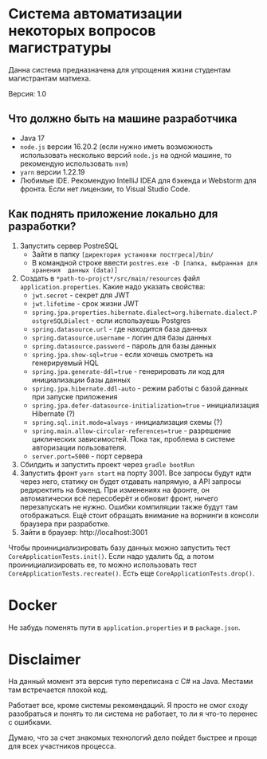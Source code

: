 # Система автоматизации некоторых вопросов магистратуры

Данна система предназначена для упрощения жизни студентам магистрантам матмеха.

Версия: 1.0

## Что должно быть на машине разработчика

- Java 17
- `node.js` версии 16.20.2 (если нужно иметь возможность использовать несколько 
версий `node.js` на одной машине, то рекомендую использовать `nvm`)
- `yarn` версии 1.22.19
- Любимые IDE. Рекомендую IntelliJ IDEA для бэкенда и Webstorm для фронта. Если 
нет лицензии, то Visual Studio Code.

## Как поднять приложение локально для разработки?

1. Запустить сервер PostreSQL
   - Зайти в папку `[директория установки постгреса]/bin/`
   - В командной строке ввести `postres.exe -D [папка, выбранная для хранения 
   данных (data)]`
2. Создать в `*path-to-projct*/src/main/resources` файл `application.properties`.
Какие надо указать свойства:
    - `jwt.secret` - секрет для JWT
    - `jwt.lifetime` - срок жизни JWT
    - `spring.jpa.properties.hibernate.dialect=org.hibernate.dialect.PostgreSQLDialect` - если используешь Postgres
   - `spring.datasource.url` - где находится база данных
   - `spring.datasource.username` - логин для базы данных
   - `spring.datasource.password` - пароль для базы данных
   - `spring.jpa.show-sql=true` - если хочешь смотреть на генерируемый HQL
   - `spring.jpa.generate-ddl=true` - генерировать ли код для инициализации 
базы данных
   - `spring.jpa.hibernate.ddl-auto` - режим работы с базой данных при запуске
приложения
   - `spring.jpa.defer-datasource-initialization=true` - инициализация 
Hibernate (?)
   - `spring.sql.init.mode=always` - инициализация схемы (?)
   - `spring.main.allow-circular-references=true` - разрешение циклических
зависимостей. Пока так, проблема в системе авторизации пользователя.
   - `server.port=5000` - порт сервера
3. Сбилдить и запустить проект через `gradle bootRun` 
4. Запустить фронт `yarn start` на порту 3001. Все запросы будут идти через него, 
статику он будет отдавать напрямую, а API запросы редиректить на бэкенд. При 
изменениях на фронте, он автоматически всё пересоберёт и обновит фронт, ничего 
перезапускать не нужно. Ошибки компиляции также будут там отображаться. Ещё 
стоит обращать внимание на ворнинги в консоли браузера при разработке.
5. Зайти в браузер: http://localhost:3001

Чтобы проинициализировать базу данных можно запустить тест 
`CoreApplicationTests.init()`. Если надо удалить бд, а потом 
проинициализировать ее, то можно использовать тест 
`CoreApplicationTests.recreate()`. Есть еще `CoreApplicationTests.drop()`.

# Docker

Не забудь поменять пути в `application.properties` и в `package.json`.

# Disclaimer

На данный момент эта версия тупо переписана с C# на Java. Местами там 
встречается плохой код. 

Работает все, кроме системы рекомендаций. Я просто не смог сходу разобраться и 
понять то ли система не работает, то ли я что-то перенес с ошибками.

Думаю, что за счет знакомых технологий дело пойдет быстрее и проще для всех
участников процесса.
